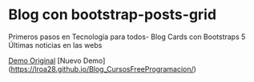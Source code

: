 # Blog con bootstrap-posts-grid
Primeros pasos en Tecnología para todos- Blog Cards con Bootstraps 5
Últimas noticias en las webs

[Demo Original](https://skcals.github.io/bootstrap-posts-grid/)
[Nuevo Demo] (https://lroa28.github.io/Blog_CursosFreeProgramacion/)
